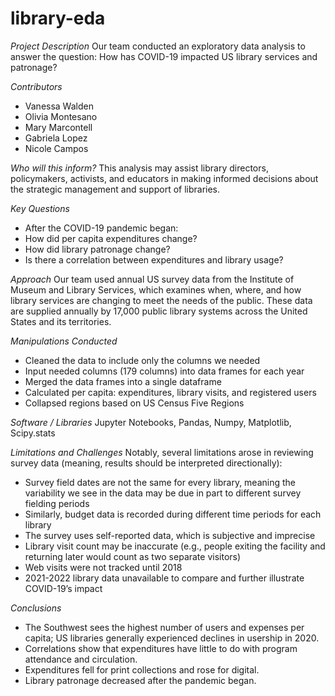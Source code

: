 # library-eda

*Project Description*
Our team conducted an exploratory data analysis to answer the question: How has COVID-19 impacted US library services and patronage?

*Contributors*
- Vanessa Walden
- Olivia Montesano
- Mary Marcontell
- Gabriela Lopez
- Nicole Campos

*Who will this inform?*
This analysis may assist library directors, policymakers, activists, and educators in making informed decisions about the strategic management and support of libraries.

*Key Questions*
- After the COVID-19 pandemic began:
- How did per capita expenditures change?
- How did library patronage change?
- Is there a correlation between expenditures and library usage?

*Approach*
Our team used annual US survey data from the Institute of Museum and Library Services, which  examines when, where, and how library services are changing to meet the needs of the public. These data are supplied annually by 17,000 public library systems across the United States and its territories. 

*Manipulations Conducted*
- Cleaned the data to include only the columns we needed
- Input needed columns (179 columns) into data frames for each year
- Merged the data frames into a single dataframe
- Calculated per capita: expenditures, library visits, and registered users
- Collapsed regions based on US Census Five Regions

*Software / Libraries*
Jupyter Notebooks, Pandas, Numpy, Matplotlib, Scipy.stats

*Limitations and Challenges*
Notably, several limitations arose in reviewing survey data (meaning, results should be interpreted directionally):
- Survey field dates are not the same for every library, meaning the variability we see in the data may be due in part to different survey fielding periods
- Similarly, budget data is recorded during different time periods for each library
- The survey uses self-reported data, which is subjective and imprecise
- Library visit count may be inaccurate (e.g., people exiting the facility and returning later would count as two separate visitors)
- Web visits were not tracked until 2018
- 2021-2022 library data unavailable to compare and further illustrate COVID-19’s impact

*Conclusions*
- The Southwest sees the highest number of users and expenses per capita; US libraries generally experienced declines in usership in 2020.
- Correlations show that expenditures have little to do with program attendance and circulation.
- Expenditures fell for print collections and rose for digital.
- Library patronage decreased after the pandemic began.

